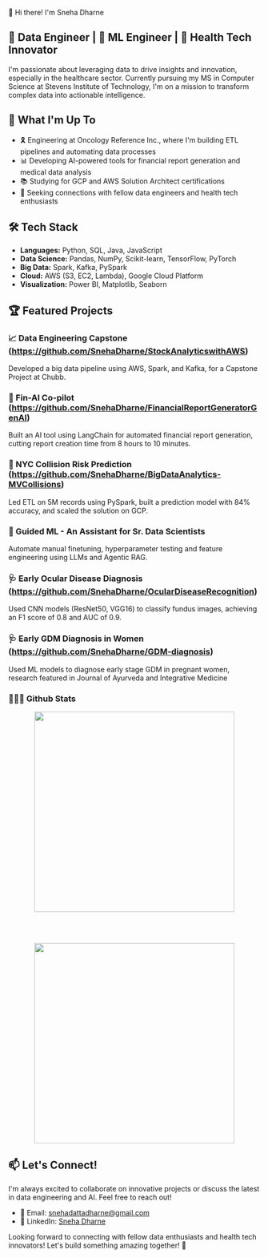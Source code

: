 👋 Hi there! I'm Sneha Dharne

## 🚀 Data Engineer | 🧠 ML Engineer | 🏥 Health Tech Innovator
I'm passionate about leveraging data to drive insights and innovation, especially in the healthcare sector. Currently pursuing my MS in Computer Science at Stevens Institute of Technology, I'm on a mission to transform complex data into actionable intelligence.

## 🔬 What I'm Up To

- 🎗️ Engineering at Oncology Reference Inc., where I'm building ETL pipelines and automating data processes
- 📊 Developing AI-powered tools for financial report generation and medical data analysis
- 📚 Studying for GCP and AWS Solution Architect certifications
- 🤝 Seeking connections with fellow data engineers and health tech enthusiasts

## 🛠️ Tech Stack

- **Languages:** Python, SQL, Java, JavaScript
- **Data Science:** Pandas, NumPy, Scikit-learn, TensorFlow, PyTorch
- **Big Data:** Spark, Kafka, PySpark
- **Cloud:** AWS (S3, EC2, Lambda), Google Cloud Platform
- **Visualization:** Power BI, Matplotlib, Seaborn

## 🏆 Featured Projects

### 📈 Data Engineering Capstone (https://github.com/SnehaDharne/StockAnalyticswithAWS)
Developed a big data pipeline using AWS, Spark, and Kafka, for a Capstone Project at Chubb. 

### 🤖 Fin-AI Co-pilot (https://github.com/SnehaDharne/FinancialReportGeneratorGenAI)
Built an AI tool using LangChain for automated financial report generation, cutting report creation time from 8 hours to 10 minutes.

### 🚗 NYC Collision Risk Prediction (https://github.com/SnehaDharne/BigDataAnalytics-MVCollisions)
Led ETL on 5M records using PySpark, built a prediction model with 84% accuracy, and scaled the solution on GCP.

### 🤖 Guided ML - An Assistant for Sr. Data Scientists 
Automate manual finetuning, hyperparameter testing and feature engineering using LLMs and Agentic RAG. 

### 🩺 Early Ocular Disease Diagnosis (https://github.com/SnehaDharne/OcularDiseaseRecognition)
Used CNN models (ResNet50, VGG16) to classify fundus images, achieving an F1 score of 0.8 and AUC of 0.9.

### 🩺 Early GDM Diagnosis in Women (https://github.com/SnehaDharne/GDM-diagnosis)
Used ML models to diagnose early stage GDM in pregnant women, research featured in Journal of Ayurveda and Integrative Medicine


### 👩🏻‍💻 Github Stats

<div align="center">
  <img src="https://leetcard.jacoblin.cool/snehadharne?ext=heatmap" height="400"/>
</div>

<br><br>
<div align="center">
  <img src="https://leetcode-badge-showcase.vercel.app/api?username=SnehaDharne&theme=dark&border=no-border&animated=false" height="400"/>
</div>

## 📫 Let's Connect!

I'm always excited to collaborate on innovative projects or discuss the latest in data engineering and AI. Feel free to reach out!

- 📧 Email: snehadattadharne@gmail.com
- 🔗 LinkedIn: [Sneha Dharne](https://www.linkedin.com/in/snehadharne)

Looking forward to connecting with fellow data enthusiasts and health tech innovators! Let's build something amazing together! 🚀
